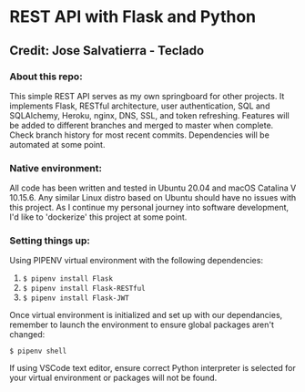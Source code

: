 # REST API with Flask and Python
## Credit: Jose Salvatierra - Teclado

### About this repo:
This simple REST API serves as my own springboard for other projects.  It implements Flask, RESTful architecture, user authentication, SQL and SQLAlchemy, Heroku, nginx, DNS, SSL, and token refreshing.  Features will be added to different branches and merged to master when complete.  Check branch history for most recent commits.  Dependencies will be automated at some point.

### Native environment:
All code has been written and tested in Ubuntu 20.04 and macOS Catalina V 10.15.6.  Any similar Linux distro based on Ubuntu should have no issues with this project.  As I continue my personal journey into software development, I'd like to 'dockerize' this project at some point.

### Setting things up:

Using PIPENV virtual environment with the following dependencies:
1. `$ pipenv install Flask`
2. `$ pipenv install Flask-RESTful`
3. `$ pipenv install Flask-JWT`

Once virtual environment is initialized and set up with our dependancies, remember to launch the environment to ensure global packages aren't changed:

`$ pipenv shell`

If using VSCode text editor, ensure correct Python interpreter is selected for your virtual environment or packages will not be found.